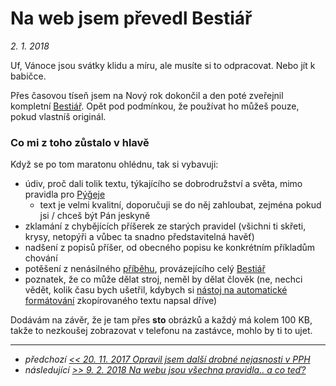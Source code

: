 # Na web jsem převedl Bestiář

*2. 1. 2018*

Uf, Vánoce jsou svátky klidu a míru, ale musíte si to odpracovat. Nebo jít k babičce.

Přes časovou tíseň jsem na Nový rok dokončil a den poté zveřejnil kompletní [Bestiář](https://bestiar.drplus.info).
Opět pod podmínkou, že používat ho můžeš pouze, pokud vlastníš originál.

### Co mi z toho zůstalo v hlavě
Když se po tom maratonu ohlédnu, tak si vybavuji:
 - údiv, proč dali tolik textu, týkajícího se dobrodružství a světa, mimo pravidla pro [Pýǧeje](https://ppj.drdplus.info)
   - text je velmi kvalitní, doporučuji se do něj zahloubat, zejména pokud jsi / chceš být Pán jeskyně
 - zklamání z chybějících příšerek ze starých pravidel (všichni ti skřeti, krysy, netopýři a vůbec ta snadno představitelná havěť)
 - nadšení z popisů příšer, od obecného popisu ke konkrétním příkladům chování
 - potěšení z nenásilného [příběhu](https://pribeh.bestiar.drdplus.info), provázejícího celý [Bestiář](https://bestiar.drplus.info)
 - poznatek, že co může dělat stroj, neměl by dělat člověk (ne, nechci vědět, kolik času bych ušetřil, kdybych si [nástoj na automatické formátování](https://github.com/jaroslavtyc/drd-plus-format) zkopírovaného textu napsal dříve)
   
Dodávám na závěr, že je tam přes **sto** obrázků a každý má kolem 100 KB, takže to nezkoušej zobrazovat v telefonu na zastávce, mohlo by ti to ujet.

---

- *předchozí [<< 20. 11. 2017 Opravil jsem další drobné nejasnosti v PPH](2017-11-20-v_pph_zopakovano_ze_vyznacny_smysl_je_nepouzitelny_pri_automatickem_a_zbeznem_hledani.md)*
- *následující [>> 9. 2. 2018 Na webu jsou všechna pravidla.. a co teď?](2018-02-09-na_webu_jsou_vsechna_pravidla_a_co_ted.md)*